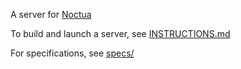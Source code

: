 A server for [Noctua](https://github.com/geneontology/noctua/)

To build and launch a server, see [INSTRUCTIONS.md](INSTRUCTIONS.md)

For specifications, see [specs/](specs)
